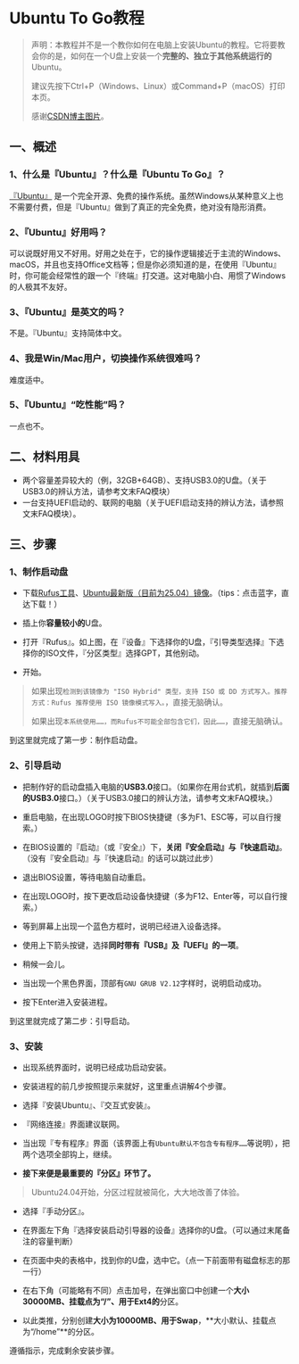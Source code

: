 # Ubuntu To Go教程

> 声明：本教程并不是一个教你如何在电脑上安装Ubuntu的教程。它将要教会你的是，如何在一个U盘上安装一个**完整的、独立于其他系统运行的**Ubuntu。
>
> 建议先按下Ctrl+P（Windows、Linux）或Command+P（macOS）打印本页。
>
> 感谢[CSDN博主图片](https://blog.csdn.net/Guzarish/article/details/135205790)。

## 一、概述

### 1、什么是『Ubuntu』？什么是『Ubuntu To Go』？

[『Ubuntu』](https://cn.ubuntu.com) 是一个完全开源、免费的操作系统。虽然Windows从某种意义上也不需要付费，但是『Ubuntu』做到了真正的完全免费，绝对没有隐形消费。

### 2、『Ubuntu』好用吗？

可以说既好用又不好用。好用之处在于，它的操作逻辑接近于主流的Windows、macOS，并且也支持Office文档等；但是你必须知道的是，在使用『Ubuntu』时，你可能会经常性的跟一个『终端』打交道。这对电脑小白、用惯了Windows的人极其不友好。

### 3、『Ubuntu』是英文的吗？

不是。『Ubuntu』支持简体中文。

### 4、我是Win/Mac用户，切换操作系统很难吗？

难度适中。

### 5、『Ubuntu』“吃性能”吗？

一点也不。

## 二、材料用具

- 两个容量差异较大的（例，32GB+64GB）、支持USB3.0的U盘。（关于USB3.0的辨认方法，请参考文末FAQ模块）
- 一台支持UEFI启动的、联网的电脑（关于UEFI启动支持的辨认方法，请参照文末FAQ模块）。

## 三、步骤

### 1、制作启动盘

- 下载[Rufus工具](https://github.com/SinetianLiu/tutorials/releases/download/Rufus4.9/rufus-4.9p.exe)、[Ubuntu最新版（目前为25.04）镜像](https://mirrors.tuna.tsinghua.edu.cn/ubuntu-releases/25.04/ubuntu-25.04-desktop-amd64.iso)。（tips：点击蓝字，直达下载！）

- 插上你**容量较小的**U盘。

- 打开『Rufus』。如上图，在『设备』下选择你的U盘，『引导类型选择』下选择你的ISO文件，『分区类型』选择GPT，其他别动。

- 开始。

> 如果出现`检测到该镜像为 "ISO Hybrid" 类型，支持 ISO 或 DD 方式写入。推荐方式：Rufus 推荐使用 ISO 镜像模式写入。`，直接无脑确认。
>
> 如果出现`本系统使用……，而Rufus不可能全部包含它们，因此……`，直接无脑确认。

到这里就完成了第一步：制作启动盘。

### 2、引导启动

- 把制作好的启动盘插入电脑的**USB3.0**接口。（如果你在用台式机，就插到**后面的USB3.0**接口。）（关于USB3.0接口的辨认方法，请参考文末FAQ模块。）

- 重启电脑，在出现LOGO时按下BIOS快捷键（多为F1、ESC等，可以自行搜索。）

- 在BIOS设置的『启动』（或『安全』）下，**关闭『安全启动』与『快速启动』**。（没有『安全启动』与『快速启动』的话可以跳过此步）

- 退出BIOS设置，等待电脑自动重启。

- 在出现LOGO时，按下更改启动设备快捷键（多为F12、Enter等，可以自行搜索。）

- 等到屏幕上出现一个蓝色方框时，说明已经进入设备选择。

- 使用上下箭头按键，选择**同时带有『USB』及『UEFI』的一项**。

- 稍候一会儿。

- 当出现一个黑色界面，顶部有`GNU GRUB V2.12`字样时，说明启动成功。

- 按下Enter进入安装进程。

到这里就完成了第二步：引导启动。

### 3、安装

- 出现系统界面时，说明已经成功启动安装。

- 安装进程的前几步按照提示来就好，这里重点讲解4个步骤。

- 选择『安装Ubuntu』、『交互式安装』。

- 『网络连接』界面建议联网。

- 当出现『专有程序』界面（该界面上有`Ubuntu默认不包含专有程序……`等说明），把两个选项全部钩上，继续。

- **接下来便是最重要的『分区』环节了。**

> Ubuntu24.04开始，分区过程就被简化，大大地改善了体验。

- 选择『手动分区』。

- 在界面左下角『选择安装启动引导器的设备』选择你的U盘。（可以通过末尾备注的容量判断）

- 在页面中央的表格中，找到你的U盘，选中它。（点一下前面带有磁盘标志的那一行）

- 在右下角（可能略有不同）点击加号，在弹出窗口中创建一个**大小30000MB、挂载点为“/”、用于Ext4的**分区。

- 以此类推，分别创建**大小为10000MB、用于Swap**，**大小默认、挂载点为“/home”**的分区。

遵循指示，完成剩余安装步骤。